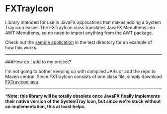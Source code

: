 # FXTrayIcon

Library intended for use in JavaFX applications that makes adding a System Tray icon easier.
The FXTrayIcon class translates JavaFX MenuItems into AWT MenuItems, so no need to import anything
from the AWT package.

Check out the [sample application](./src/test/java/com/jfxdev/fxtrayicon/IconTest.java) in the test directory for an example of how this works. 

---

###How do I add to my project? 

I'm not going to bother keeping up with compiled JARs or add the repo to Maven central.
Since FXTrayIcon consists of one class file, simply download [FXTrayIcon.java](./src/main/java/com/jfxdev/fxtrayicon/FXTrayIcon.java).

---

***Note: this library will be totally obsolete once JavaFX finally implements their native version of the 
SystemTray Icon, but since we're stuck without an implementation, this at least helps.**
